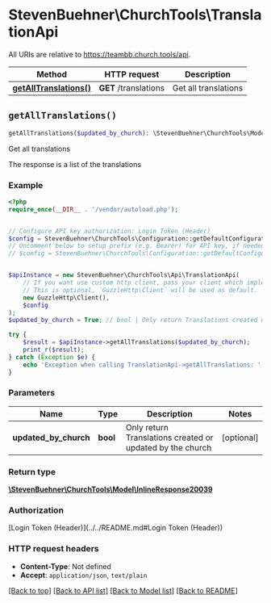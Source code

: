 # StevenBuehner\ChurchTools\TranslationApi

All URIs are relative to https://teambb.church.tools/api.

Method | HTTP request | Description
------------- | ------------- | -------------
[**getAllTranslations()**](TranslationApi.md#getAllTranslations) | **GET** /translations | Get all translations


## `getAllTranslations()`

```php
getAllTranslations($updated_by_church): \StevenBuehner\ChurchTools\Model\InlineResponse20039
```

Get all translations

The response is a list of the translations

### Example

```php
<?php
require_once(__DIR__ . '/vendor/autoload.php');


// Configure API key authorization: Login Token (Header)
$config = StevenBuehner\ChurchTools\Configuration::getDefaultConfiguration()->setApiKey('Authorization', 'YOUR_API_KEY');
// Uncomment below to setup prefix (e.g. Bearer) for API key, if needed
// $config = StevenBuehner\ChurchTools\Configuration::getDefaultConfiguration()->setApiKeyPrefix('Authorization', 'Bearer');


$apiInstance = new StevenBuehner\ChurchTools\Api\TranslationApi(
    // If you want use custom http client, pass your client which implements `GuzzleHttp\ClientInterface`.
    // This is optional, `GuzzleHttp\Client` will be used as default.
    new GuzzleHttp\Client(),
    $config
);
$updated_by_church = True; // bool | Only return Translations created or updated by the church

try {
    $result = $apiInstance->getAllTranslations($updated_by_church);
    print_r($result);
} catch (Exception $e) {
    echo 'Exception when calling TranslationApi->getAllTranslations: ', $e->getMessage(), PHP_EOL;
}
```

### Parameters

Name | Type | Description  | Notes
------------- | ------------- | ------------- | -------------
 **updated_by_church** | **bool**| Only return Translations created or updated by the church | [optional]

### Return type

[**\StevenBuehner\ChurchTools\Model\InlineResponse20039**](../Model/InlineResponse20039.md)

### Authorization

[Login Token (Header)](../../README.md#Login Token (Header))

### HTTP request headers

- **Content-Type**: Not defined
- **Accept**: `application/json`, `text/plain`

[[Back to top]](#) [[Back to API list]](../../README.md#endpoints)
[[Back to Model list]](../../README.md#models)
[[Back to README]](../../README.md)
